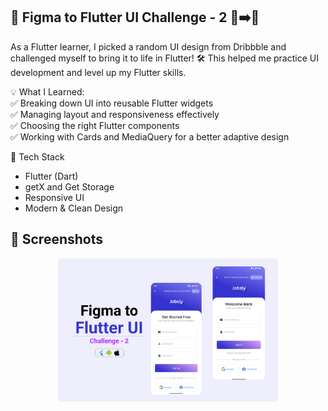 ## 🚀 Figma to Flutter UI Challenge - 2 🎨➡️📱

As a Flutter learner, I picked a random UI design from Dribbble and challenged myself to bring it to life in Flutter! 🛠️ This helped me practice UI development and level up my Flutter skills.</br>

💡 What I Learned:</br>
✅ Breaking down UI into reusable Flutter widgets</br>
✅ Managing layout and responsiveness effectively</br>
✅ Choosing the right Flutter components</br>
✅ Working with Cards and MediaQuery for a better adaptive design</br>

🔧 Tech Stack
- Flutter (Dart)</br>
- getX and Get Storage </br>
- Responsive UI</br>
- Modern & Clean Design</br>

## 🌟 Screenshots
<div align="center">
  <img src="screenshot/banner.png" alt="Banner" width="70%">
</div>
